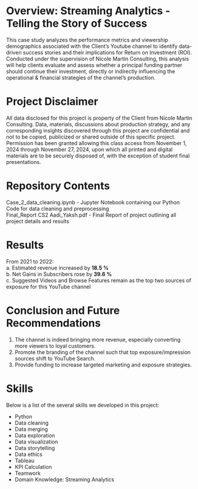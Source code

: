 # Overview: Streaming Analytics - Telling the Story of Success
This case study analyzes the performance metrics and viewership demographics associated with the Client’s Youtube channel to identify data-driven success stories and their implications for Return on Investment (ROI). Conducted under the supervision of Nicole Martin Consulting, this analysis will help clients evaluate and assess whether a principal funding partner should continue their investment, directly or indirectly influencing the operational & financial strategies of the channel’s production. 

# Project Disclaimer
All data disclosed for this project is property of the Client from Nicole Martin Consulting. Data, materials, discussions about production strategy, and any corresponding insights discovered through this project are confidential and not to be copied, publicized or shared outside of this specific project. Permission has been granted allowing this class access from November 1, 2024 through November 27, 2024, upon which all printed and digital materials are to be securely disposed of, with the exception of student final presentations.

# Repository Contents
Case_2_data_cleaning.ipynb - Jupyter Notebook containing our Python Code for data cleaning and preprocessing  
Final_Report CS2 Aadi_Yaksh.pdf - Final Report of project outlining all project details and results

# Results
From 2021 to 2022:  
a. Estimated revenue increased by **18.5 %**  
b. Net Gains in Subscribers rose by **39.6 %**  
c. Suggested Videos and Browse Features remain as the top two sources of exposure for this YouTube channel  

# Conclusion and Future Recommendations
1. The channel is indeed bringing more revenue, especially converting more viewers to loyal customers.
2. Promote the branding of the channel such that top exposure/impression sources shift to YouTube Search.
4. Provide funding to increase targeted marketing and exposure strategies.

# Skills
Below is a list of the several skills we developed in this project:
- Python
- Data cleaning
- Data merging
- Data exploration
- Data visualization
- Data storytelling
- Data ethics
- Tableau
- KPI Calculation
- Teamwork
- Domain Knowledge: Streaming Analytics

